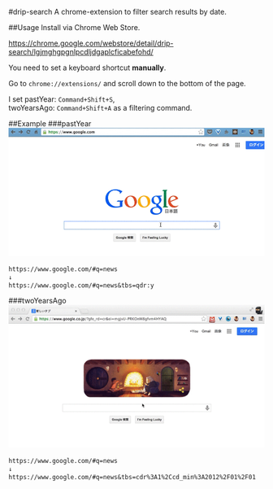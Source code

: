 #drip-search
A chrome-extension to filter search results by date.


##Usage
Install via Chrome Web Store.

https://chrome.google.com/webstore/detail/drip-search/lgjmghgpgnlpcdljdgaplcficabefohd/


You need to set a keyboard shortcut **manually**.

Go to ```chrome://extensions/``` and scroll down to the bottom of the page.

I set
pastYear: `Command+Shift+S`,  
twoYearsAgo: `Command+Shift+A`
as a filtering command.

##Example
###pastYear
![](/app/images/drip-search.gif)

```
https://www.google.com/#q=news
↓
https://www.google.com/#q=news&tbs=qdr:y
```

###twoYearsAgo
![](/app/images/twoYearsAgo.gif)

```
https://www.google.com/#q=news
↓
https://www.google.com/#q=news&tbs=cdr%3A1%2Ccd_min%3A2012%2F01%2F01
```
